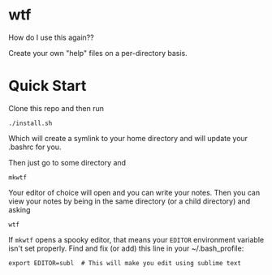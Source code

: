 # wtf
How do I use this again??

Create your own "help" files on a per-directory basis.

# Quick Start
Clone this repo and then run
```
./install.sh
```
Which will create a symlink to your home directory and will update your .bashrc for you.

Then just go to some directory and
```
mkwtf
```
Your editor of choice will open and you can write your notes. Then you can view your notes by being in the same directory (or a child directory) and asking
```
wtf
```

If `mkwtf` opens a spooky editor, that means your `EDITOR` environment variable isn't set properly. Find and fix (or add) this line in your ~/.bash_profile:
```
export EDITOR=subl  # This will make you edit using sublime text
```
